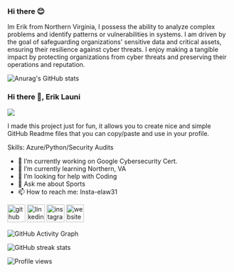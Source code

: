### Hi there  😊

Im Erik from Northern Virginia, I possess the ability to analyze complex problems and identify patterns or vulnerabilities in systems. I am driven by the goal of safeguarding organizations' sensitive data and critical assets, ensuring their resilience against cyber threats. I enjoy making a tangible impact by protecting organizations from cyber threats and preserving their operations and reputation.

![Anurag's GitHub stats](https://github-readme-stats.vercel.app/api?username=eriklauni&hide=contribs,prs)

### Hi there 👋, Erik Launi
![](https://github.com/eriklauni)

I made this project just for fun, it allows you to create nice and simple GitHub Readme files that you can copy/paste and use in your profile.

Skills: Azure/Python/Security Audits

- 🔭 I’m currently working on Google Cybersecurity Cert. 
- 🌱 I’m currently learning Northern, VA 
- 🤔 I’m looking for help with Coding 
- 💬 Ask me about Sports  
- 📫 How to reach me: Insta-elaw31 


[<img src='https://cdn.jsdelivr.net/npm/simple-icons@3.0.1/icons/github.svg' alt='github' height='40'>](https://github.com/eriklauni)  [<img src='https://cdn.jsdelivr.net/npm/simple-icons@3.0.1/icons/linkedin.svg' alt='linkedin' height='40'>](https://www.linkedin.com/in/https://www.linkedin.com/in/erik-launi-a859aaa3//)  [<img src='https://cdn.jsdelivr.net/npm/simple-icons@3.0.1/icons/instagram.svg' alt='instagram' height='40'>](https://www.instagram.com/elaw31/)  [<img src='https://cdn.jsdelivr.net/npm/simple-icons@3.0.1/icons/icloud.svg' alt='website' height='40'>](https://github.com/eriklauni)  

![GitHub Activity Graph](https://activity-graph.herokuapp.com/graph?username=eriklauni)  

![GitHub streak stats](https://streak-stats.demolab.com/?user=eriklauni)  

![Profile views](https://gpvc.arturio.dev/eriklauni)  


